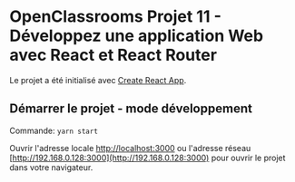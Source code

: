 # OpenClassrooms Projet 11 - Développez une application Web avec React et React Router

Le projet a été initialisé avec [Create React App](https://github.com/facebook/create-react-app).

## Démarrer le projet - mode développement

Commande:
`yarn start`

Ouvrir l'adresse locale [http://localhost:3000](http://localhost:3000) ou l'adresse réseau [http://192.168.0.128:3000](http://192.168.0.128:3000) pour ouvrir le projet dans votre navigateur.

